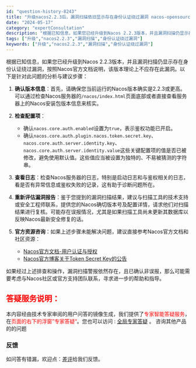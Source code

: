 ```yaml
---
id: "question-history-8243"
title: "升级nacos2.2.3后，漏洞扫描依旧显示存在身份认证绕过漏洞 nacos-opensource"
date: "2024-05-17"
category: "expertConsultation"
description: "根据已知信息，如果您已经升级到Nacos 2.2.3版本，并且漏洞扫描仍显示存在身份认证绕过漏洞，按照Nacos官方文档说明，该版本理论上不应存在此漏洞。以下是针对此问题的分析与建议步骤：1. **确认版本信息**：首先，请确保您当前运行的Nacos版本确实是2.2.3或更高。可以通过检查Nacos"
tags: ["升级","nacos2.2.3","漏洞扫描","身份认证绕过漏洞"]
keywords: ["升级","nacos2.2.3","漏洞扫描","身份认证绕过漏洞"]
---
```


根据已知信息，如果您已经升级到Nacos 2.2.3版本，并且漏洞扫描仍显示存在身份认证绕过漏洞，按照Nacos官方文档说明，该版本理论上不应存在此漏洞。以下是针对此问题的分析与建议步骤：

1. **确认版本信息**：首先，请确保您当前运行的Nacos版本确实是2.2.3或更高。可以通过检查Nacos服务器的`/nacos/index.html`页面底部或者直接查看服务器上的Nacos安装包版本信息来核实。

2. **检查配置项**：
   - 确认`nacos.core.auth.enabled`设置为`true`，表示鉴权功能已开启。
   - 确认`nacos.core.auth.plugin.nacos.token.secret.key`、`nacos.core.auth.server.identity.key`、`nacos.core.auth.server.identity.value`这些关键配置项的值是否已被修改，避免使用默认值。这些值应当被设置为独特的、不易被猜测的字符串。

3. **查看日志**：检查Nacos服务器的日志，特别是启动日志和与鉴权相关的日志，看是否有异常信息或鉴权失败的记录，这有助于诊断问题所在。

4. **重新评估漏洞报告**：鉴于您提到的漏洞扫描结果，建议与扫描工具的技术支持或安全工程师联系，提供您的Nacos确切版本号及配置详情，请求他们对扫描结果进行复核。可能存在误报情况，尤其是如果扫描工具尚未更新其数据库以反映Nacos最新安全修复的话。

5. **官方资源咨询**：如果上述步骤未能解决问题，建议直接参考Nacos官方文档和社区资源：
   - [Nacos官方文档-用户认证与授权](https://nacos.io/docs/latest/guide/user/auth/)
   - [Nacos官方博客关于Token Secret Key的公告](https://nacos.io/blog/announcement-token-secret-key/?source=activity)

如果经过上述排查和操作，漏洞扫描警报依然存在，且已确认非误报，那么可能需要考虑与Nacos社区或官方支持团队联系，寻求进一步的帮助和指导。
## <font color="#FF0000">答疑服务说明：</font> 

本内容经由技术专家审阅的用户问答的镜像生成，我们提供了<font color="#FF0000">专家智能答疑服务</font>，在<font color="#FF0000">页面的右下的浮窗”专家答疑“</font>。您也可以访问 : [全局专家答疑](https://opensource.alibaba.com/chatBot) 。 咨询其他产品的的问题

### 反馈
如问答有错漏，欢迎点：[差评](https://ai.nacos.io/user/feedbackByEnhancerGradePOJOID?enhancerGradePOJOId=13594)给我们反馈。
